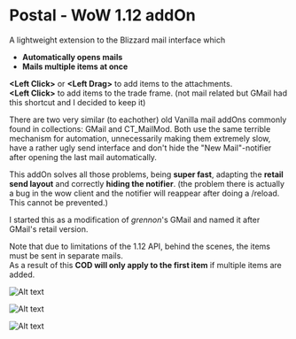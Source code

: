 # Postal - WoW 1.12 addOn

A lightweight extension to the Blizzard mail interface which
- **Automatically opens mails**
- **Mails multiple items at once**

**\<Left Click>** or **\<Left Drag>** to add items to the attachments.<br/>
**\<Left Click>** to add items to the trade frame. (not mail related but GMail had this shortcut and I decided to keep it)

There are two very similar (to eachother) old Vanilla mail addOns commonly found in collections: GMail and CT_MailMod. Both use the same terrible mechanism for automation, unnecessarily making them extremely slow, have a rather ugly send interface and don't  hide the "New Mail"-notifier after opening the last mail automatically.

This addOn solves all those problems, being **super fast**, adapting the **retail send layout** and correctly **hiding the notifier**. (the problem there is actually a bug in the wow client and the notifier will reappear after doing a /reload. This cannot be prevented.)

I started this as a modification of *grennon*'s GMail and named it after GMail's retail version.

Note that due to limitations of the 1.12 API, behind the scenes, the items must be sent in separate mails.<br/>
As a result of this __**COD will only apply to the first item**__ if multiple items are added.

![Alt text](http://i.imgur.com/sN0H39Z.png)

![Alt text](http://i.imgur.com/T44FFUS.png)

![Alt text](http://i.imgur.com/whkGMWA.png)
